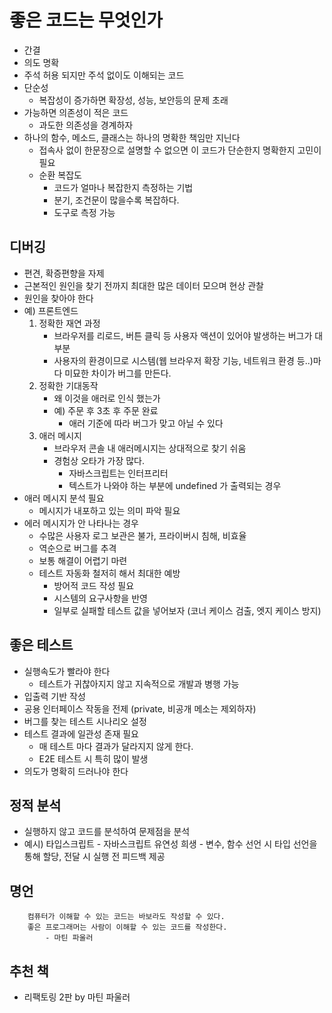 # 좋은 코드는 무엇인가
  - 간결
  - 의도 명확
  - 주석 허용 되지만 주석 없이도 이해되는 코드
  - 단순성
    - 복잡성이 증가하면 확장성, 성능, 보안등의 문제 초래
  - 가능하면 의존성이 적은 코드
    - 과도한 의존성을 경계하자
  - 하나의 함수, 메소드, 클래스는 하나의 명확한 책임만 지닌다
    - 접속사 없이 한문장으로 설명할 수 없으면 이 코드가 단순한지 명확한지 고민이 필요
    - 순환 복잡도
      - 코드가 얼마나 복잡한지 측정하는 기법
      - 분기, 조건문이 많을수록 복잡하다. 
      - 도구로 측정 가능


## 디버깅
 - 편견, 확증편향을 자제
 - 근본적인 원인을 찾기 전까지 최대한 많은 데이터 모으며 현상 관찰
 - 원인을 찾아야 한다
 - 예) 프론트엔드
    1. 정확한 재연 과정
        - 브라우저를 리로드, 버튼 클릭 등 사용자 액션이 있어야 발생하는 버그가 대부분
        - 사용자의 환경이므로 시스템(웹 브라우저 확장 기능, 네트워크 환경 등..)마다 미묘한 차이가 버그를 만든다.
    2. 정확한 기대동작
        - 왜 이것을 애러로 인식 했는가
        - 예) 주문 후 3초 후 주문 완료
          -  애러 기준에 따라 버그가 맞고 아닐 수 있다
    3. 애러 메시지
        - 브라우저 콘솔 내 애러메시지는 상대적으로 찾기 쉬움
        - 경험상 오타가 가장 많다. 
           - 자바스크립트는 인터프리터
           - 텍스트가 나와야 하는 부분에 undefined 가 출력되는 경우
  - 애러 메시지 분석 필요
    - 메시지가 내포하고 있는 의미 파악 필요
  - 에러 메시지가 안 나타나는 경우
    - 수많은 사용자 로그 보관은 불가, 프라이버시 침해, 비효율
    - 역순으로 버그를 추격
    - 보통 해결이 어렵기 마련
    - 테스트 자동화 철저히 해서 최대한 예방
      - 방어적 코드 작성 필요
      - 시스템의 요구사항을 반영
      - 일부로 실패할 테스트 값을 넣어보자 (코너 케이스 검출, 엣지 케이스 방지)

## 좋은 테스트
 - 실행속도가 빨라야 한다
   - 테스트가 귀찮아지지 않고 지속적으로 개발과 병행 가능
 - 입출력 기반 작성
 - 공용 인터페이스 작동을 전제 (private, 비공개 메소는 제외하자)
 - 버그를 찾는 테스트 시나리오 설정
 - 테스트 결과에 일관성 존재 필요
   -  매 테스트 마다 결과가 달라지지 않게 한다.
   -  E2E 테스트 시 특히 많이 발생
 - 의도가 명확히 드러나야 한다   

## 정적 분석
  - 실행하지 않고 코드를 분석하여 문제점을 분석
  -  예시) 타입스크립트
    - 자바스크립트 유연성 희생
    - 변수, 함수 선언 시 타입 선언을 통해 할당, 전달 시 실행 전 피드백 제공


##

## 명언
  ```
      컴퓨터가 이해할 수 있는 코드는 바보라도 작성할 수 있다.
      좋은 프로그래머는 사람이 이해할 수 있는 코드를 작성한다.
          - 마틴 파울러
  ```

## 추천 책
 - 리팩토링 2판 by 마틴 파울러 